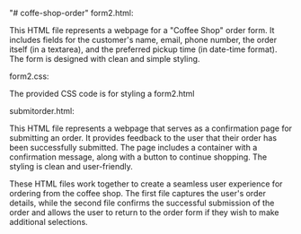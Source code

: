 "# coffe-shop-order" 
form2.html:

This HTML file represents a webpage for a "Coffee Shop" order form. It includes fields for the customer's name, email, phone number, the order itself (in a textarea), and the preferred pickup time (in date-time format). The form is designed with clean and simple styling.

form2.css:

The provided CSS code is for styling a form2.html

submitorder.html:

This HTML file represents a webpage that serves as a confirmation page for submitting an order. It provides feedback to the user that their order has been successfully submitted. The page includes a container with a confirmation message, along with a button to continue shopping. The styling is clean and user-friendly.

These HTML files work together to create a seamless user experience for ordering from the coffee shop. The first file captures the user's order details, while the second file confirms the successful submission of the order and allows the user to return to the order form if they wish to make additional selections.
